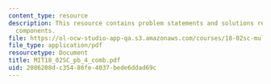 ```yaml
---
content_type: resource
description: This resource contains problem statements and solutions related to vector
  components.
file: https://ol-ocw-studio-app-qa.s3.amazonaws.com/courses/18-02sc-multivariable-calculus-fall-2010/2086208dc35486fe4037bede6ddad69c_MIT18_02SC_pb_4_comb.pdf
file_type: application/pdf
resourcetype: Document
title: MIT18_02SC_pb_4_comb.pdf
uid: 2086208d-c354-86fe-4037-bede6ddad69c
---
```

